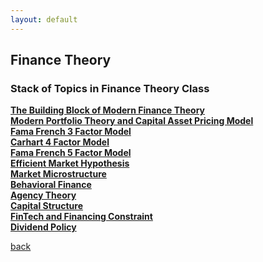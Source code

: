 ```yaml
---
layout: default
---
```


## Finance Theory

### Stack of Topics in Finance Theory Class
**[The Building Block of Modern Finance Theory](https://iputusukma-book.github.io/fintheory_syllabus_finance_building_block.pdf)**<br>
**[Modern Portfolio Theory and Capital Asset Pricing Model](https://iputusukma-book.github.io/fintheory_markowitz_and_sharpeCAPM.pdf)**<br>
**[Fama French 3 Factor Model]()**<br>
**[Carhart 4 Factor Model]()**<br>
**[Fama French 5 Factor Model]()**<br>
**[Efficient Market Hypothesis]()**<br>
**[Market Microstructure]()**<br>
**[Behavioral Finance]()**<br>
**[Agency Theory]()**<br>
**[Capital Structure]()**<br>
**[FinTech and Financing Constraint]()**<br>
**[Dividend Policy]()**<br>



[back](./)

